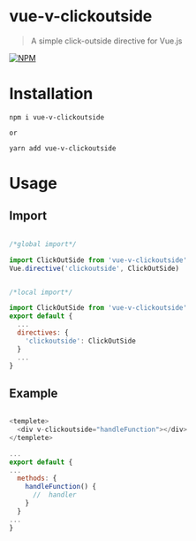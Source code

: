 # vue-v-clickoutside

> A simple click-outside directive for Vue.js

[![NPM](https://nodei.co/npm/vue-v-clickoutside.png?compact=true)](https://nodei.co/npm/vue-v-clickoutside/)

# Installation
```
npm i vue-v-clickoutside

or

yarn add vue-v-clickoutside
```
# Usage


## Import
```javascript

/*global import*/

import ClickOutSide from 'vue-v-clickoutside'
Vue.directive('clickoutside', ClickOutSide)


/*local import*/

import ClickOutSide from 'vue-v-clickoutside'
export default {
  ...
  directives: {
    'clickoutside': ClickOutSide
  }
  ...
}

```

## Example
```javascript

<templete>
  <div v-clickoutside="handleFunction"></div>
</templete>

...
export default {
...
  methods: {
    handleFunction() {
      //  handler
    }
  }
...
}

```




